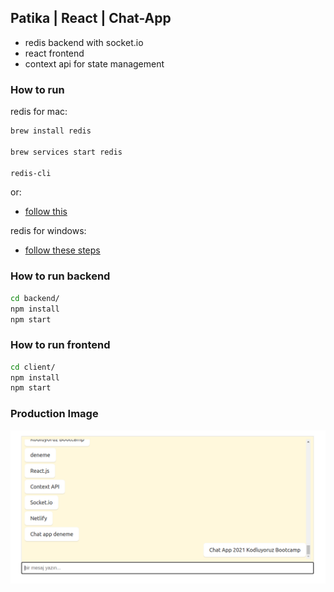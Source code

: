 ## Patika | React | Chat-App
* redis backend with socket.io
* react frontend
* context api for state management

### How to run
redis for mac:
```bash
brew install redis

brew services start redis

redis-cli
```
or:
* [follow this ](https://redis.io/docs/getting-started/installation/install-redis-on-mac-os/)

redis for windows:
* [follow these steps ](https://redis.io/docs/getting-started/installation/install-redis-on-windows/)

### How to run backend

```bash
cd backend/
npm install
npm start
```

### How to run frontend

```bash
cd client/
npm install
npm start
```
### Production Image

![](backend/img/chatappclient.png)